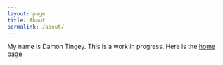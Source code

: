 ```yaml
---
layout: page
title: About
permalink: /about/
---
```


My name is Damon Tingey. This is a work in progress. Here is the [home page](https://dtingey.github.io)
